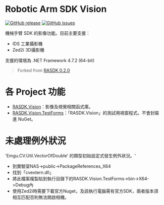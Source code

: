 # Robotic Arm SDK Vision

[![GitHub release](https://img.shields.io/github/release/nfu-irs-lab/robotic-arm-sdk-vision.svg)](https://github.com/nfu-irs-lab/robotic-arm-sdk-vision/releases)
[![GitHub issues](https://img.shields.io/github/issues/nfu-irs-lab/robotic-arm-sdk-vision.svg)](https://github.com/nfu-irs-lab/robotic-arm-sdk-vision/issues)

機械手臂 SDK 的影像功能。目前主要支援：
- IDS 工業攝影機
- Zed2i 3D攝影機

支援的環境為 .NET Framework 4.7.2 (64-bit)

> Forked from [RASDK 0.2.0](https://github.com/nfu-irs-lab/robotic-arm-sdk/releases/tag/v0.2.0)

# 各 Project 功能

- [RASDK.Vision](/RASDK.Vision)：影像及視覺相關函式庫。
- [RASDK.Vision.TestForms](/RASDK.Vision.TestForms)：「RASDK.Vision」的測試用視窗程式。不會封裝進 NuGet。

# 未處理例外狀況
'Emgu.CV.Util.VectorOfDouble' 的類型初始設定式發生例外狀況。'
- 到實驗室NAS->public->PackageReferences_X64
- 找到「cvextern.dll」
- 將此檔案複製貼到執行目錄下的RASDK.Vision.TestForms->bin->X64->Debug內
- 使用Zed2i時需要下載官方Nuget，及該執行電腦需有官方SDK，兩者版本須相互匹配否則無法開啟相機。
